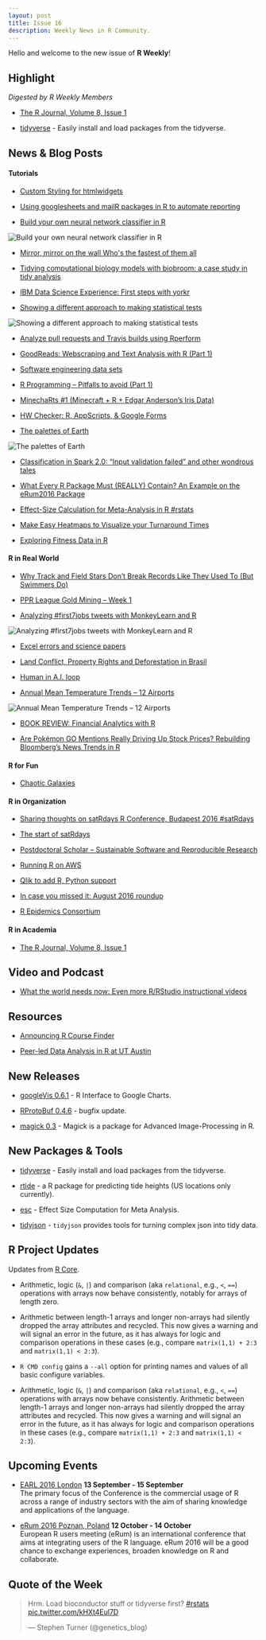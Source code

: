 ```yaml
---
layout: post
title: Issue 16
description: Weekly News in R Community.
---
```


Hello and welcome to the new issue of **R Weekly**!


## Highlight

*Digested by R Weekly Members*

+ [The R Journal, Volume 8, Issue 1](https://journal.r-project.org/archive/2016-1/)

+ [tidyverse](https://github.com/hadley/tidyverse) - Easily install and load packages from the tidyverse.

## News & Blog Posts

#### Tutorials

+ [Custom Styling for htmlwidgets](http://www.buildingwidgets.com/blog/2016/9/7/custom-styling-for-htmlwidgets)

+ [Using googlesheets and mailR packages in R to automate reporting](https://medium.com/airbnb-engineering/using-googlesheets-and-mailr-packages-in-r-to-automate-reporting-c09579e0377f#.2mbulw257)

+ [Build your own neural network classifier in R](http://junma5.weebly.com/data-blog/build-your-own-neural-network-classifier-in-r)

![Build your own neural network classifier in R](https://junma5.weebly.com/uploads/4/6/5/1/46519751/1241933_orig.png)

+ [Mirror, mirror on the wall Who's the fastest of them all](http://blog.eighty20.co.za//package%20exploration/2016/09/04/Mirror-Mirror/)

+ [Tidying computational biology models with biobroom: a case study in tidy analysis](http://varianceexplained.org/r/tidy-genomics-biobroom/)

+ [IBM Data Science Experience:  First steps with yorkr](https://gigadom.wordpress.com/2016/09/04/ibm-data-science-experience-first-steps-with-yorkr/)

+ [Showing a different approach to making statistical tests](https://privefl.github.io/blog/Showing-a-different-approach-to-making-statistical-tests/)

![Showing a different approach to making statistical tests](https://privefl.github.io/blog/knitr_files/post-tests_files/figure-html/unnamed-chunk-8-1.png)

+ [Analyze pull requests and Travis builds using Rperform](https://techandmortals.wordpress.com/2016/09/05/analyze-pull-requests-and-travis-builds-using-rperform/)

+ [GoodReads: Webscraping and Text Analysis with R (Part 1)](http://datascienceplus.com/goodreads-webscraping-and-text-analysis-with-r-part-1/)

+ [Software engineering data sets](http://shape-of-code.coding-guidelines.com/2016/09/05/software-engineering-data-sets/)

+ [R Programming – Pitfalls to avoid (Part 1)](http://datascienceplus.com/r-programming-pitfalls-to-avoid-part-1/)

+ [MinechaRts #1 (Minecraft + R + Edgar Anderson’s Iris Data)](http://smarterpoland.pl/index.php/2016/09/minecharts-1-minecraft-r-edgar-andersons-iris-data/)

+ [HW Checker: R, AppScripts, & Google Forms](http://data-steve.github.io/build-homework-checker-pt1/)


+ [The palettes of Earth](http://blog.revolutionanalytics.com/2016/09/the-pallettes-of-earth.html)

![The palettes of Earth](https://a7.typepad.com/6a0105360ba1c6970c01b8d21a3227970c-pi)


+ [Classification in Spark 2.0: “Input validation failed” and other wondrous tales](http://www.nodalpoint.com/spark-classification/)

+ [What Every R Package Must (REALLY) Contain? An Example on the eRum2016 Package](http://r-addict.com/2016/09/08/Package-Must-Have.html)

+ [Effect-Size Calculation for Meta-Analysis in R #rstats](https://strengejacke.wordpress.com/2016/09/08/effect-size-calculation-for-meta-analysis-in-r-rstats/)

+ [Make Easy Heatmaps to Visualize your Turnaround Times](http://labrtorian.com/2016/09/08/make-easy-heatmaps-to-visualize-your-turnaround-times/)

+ [Exploring Fitness Data in R](https://jonathande4.wordpress.com/2016/09/05/exploring-fitness-data-in-r/)

#### R in Real World

+ [Why Track and Field Stars Don’t Break Records Like They Used To (But Swimmers Do)](https://buzzfeednews.github.io/2016-07-athletic-performances/graphics-code.html)

+ [PPR League Gold Mining – Week 1](http://fantasyfootballanalytics.net/2016/09/ppr-league-gold-mining-week-1.html)

+ [Analyzing #first7jobs tweets with MonkeyLearn and R](https://blog.monkeylearn.com/analyzing-first7jobs-tweets-monkeylearn-r/)

![Analyzing #first7jobs tweets with MonkeyLearn and R](https://blog.monkeylearn.com/wp-content/uploads/2016/09/circle.png)

+ [Excel errors and science papers](http://www.economist.com/blogs/graphicdetail/2016/09/daily-chart-3?fsrc=scn/fb/te/bl/ed/excelerrorsandsciencepapers)

+ [Land Conflict, Property Rights and Deforestation in Brasil](http://freigeist.devmag.net/economics/950-land-conflict-property-rights-and-deforestation-in-brasil.html)

+ [Human in A.I. loop](https://sanealytics.com/2016/09/09/human-in-a-i-loop/)

+ [Annual Mean Temperature Trends – 12 Airports](https://rclimate.wordpress.com/2016/09/06/annual-mean-temperature-trends-12-airports/)

![Annual Mean Temperature Trends – 12 Airports](https://i1.wp.com/rclimate.files.wordpress.com/2016/09/12_airport_trend.gif?w=456&ssl=1)

+ [BOOK REVIEW: Financial Analytics with R](https://blog.quandl.com/book-review-financial-analytics-r-building-laptop-laboratory-data-science)

+ [Are Pokémon GO Mentions Really Driving Up Stock Prices? Rebuilding Bloomberg’s News Trends in R](https://www.datacamp.com/community/tutorials/recreate-bloomberg-terminal-news-trends-r#gs.a8E1oS4)

#### R for Fun

+ [Chaotic Galaxies](https://aschinchon.wordpress.com/2016/09/06/chaotic-galaxies/)

#### R in Organization

+ [Sharing thoughts on satRdays R Conference, Budapest 2016 #satRdays](https://tomaztsql.wordpress.com/2016/09/06/sharing-thoughts-on-satrdays-r-conference-budapest-2016-satrdays/)

+ [The start of satRdays](http://feeds.rapporter.net/~r/rapporter-r/~3/rCgF_FZxKzo/the-start-of-satrdays.html)

+ [Postdoctoral Scholar – Sustainable Software and Reproducible Research](http://ropensci.org/blog/2016/09/07/postdoc-position)

+ [Running R on AWS](https://blogs.aws.amazon.com/bigdata/post/Tx3IJSB6BMHWZE5/Running-R-on-AWS)

+ [Qlik to add R, Python support](http://www.computerworld.com/article/3118350/business-intelligence/qlik-to-add-r-python-support.html)

+ [In case you missed it: August 2016 roundup](http://blog.revolutionanalytics.com/2016/09/in-case-you-missed-it-august-2016-roundup.html)

+ [R Epidemics Consortium](https://reconhub.github.io/)


#### R in Academia

+ [The R Journal, Volume 8, Issue 1](https://journal.r-project.org/archive/2016-1/)


## Video and Podcast

+ [What the world needs now: Even more R/RStudio instructional videos](https://datahowler.wordpress.com/2016/09/09/what-the-world-needs-now-even-more-rrstudio-instructional-videos/)

## Resources

+ [Announcing R Course Finder](http://r-exercises.com/2016/09/04/announcing-r-course-finder/)

+ [Peer-led Data Analysis in R at UT Austin](https://ccbbatut.github.io/rstats_fall2016/)

## New Releases

+ [googleVis 0.6.1](http://www.magesblog.com/2016/09/googlevis-061-on-cran.html) - R Interface to Google Charts.
+ [RProtoBuf 0.4.6](http://dirk.eddelbuettel.com/blog/2016/09/09#rprotobuf_0.4.6) - bugfix update.

+ [magick 0.3](http://ropensci.org/blog/technotes/2016/09/08/magick-release-03) -  Magick is a package for Advanced Image-Processing in R.

## New Packages & Tools

+ [tidyverse](https://github.com/hadley/tidyverse) - Easily install and load packages from the tidyverse.

+ [rtide](http://lukemiller.org/index.php/2016/09/rtide-a-r-package-for-predicting-tide-heights-us-locations-only-currently/) -  a R package for predicting tide heights (US locations only currently).

+ [esc](https://strengejacke.wordpress.com/2016/09/08/effect-size-calculation-for-meta-analysis-in-r-rstats/) - Effect Size Computation for Meta Analysis.

+ [tidyjson](https://github.com/jeremystan/tidyjson) - `tidyjson` provides tools for turning complex json into tidy data.

## R Project Updates

Updates from [R Core](http://developer.r-project.org/blosxom.cgi/R-devel/NEWS).

+ Arithmetic, logic (`&`, `|`) and comparison (aka `relational`, e.g., `<`, `==`) operations with arrays now behave consistently, notably for arrays of length zero.

+ Arithmetic between length-1 arrays and longer non-arrays had silently dropped the array attributes and recycled. This now gives a warning and will signal an error in the future, as it has always for logic and comparison operations in these cases (e.g., compare `matrix(1,1) + 2:3` and `matrix(1,1) < 2:3`).

+ `R CMD config` gains a `--all` option for printing names and values of all basic configure variables.

+ Arithmetic, logic (`&`, `|`) and comparison (aka `relational`, e.g., `<`, `==`) operations with arrays now behave consistently. Arithmetic between length-1 arrays and longer non-arrays had silently dropped the array attributes and recycled. This now gives a warning and will signal an error in the future, as it has always for logic and comparison operations in these cases (e.g., compare `matrix(1,1) + 2:3` and `matrix(1,1) < 2:3`).

## Upcoming Events

+ [EARL 2016 London](https://earlconf.com/)  **13 September - 15 September** <br>
The primary focus of the Conference is the commercial usage of R across a range of industry sectors with the aim of sharing knowledge and applications of the language.<br /> 

+ [eRum 2016 Poznan, Poland](http://erum.ue.poznan.pl/)  **12 October - 14 October** <br>
European R users meeting (eRum) is an international conference that aims at integrating users of the R language. eRum 2016 will be a good chance to exchange experiences, broaden knowledge on R and collaborate. <br /> 

## Quote of the Week

<blockquote class="twitter-tweet" data-lang="zh-cn"><p lang="en" dir="ltr">Hrm. Load bioconductor stuff or tidyverse first? <a href="https://twitter.com/hashtag/rstats?src=hash">#rstats</a> <a href="https://t.co/kHXt4Eul7D">pic.twitter.com/kHXt4Eul7D</a></p>&mdash; Stephen Turner (@genetics_blog) <a href="https://twitter.com/genetics_blog/status/773596112913653760"></a></blockquote>
